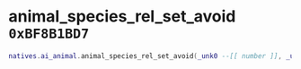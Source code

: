# animal_species_rel_set_avoid `0xBF8B1BD7`

```lua
natives.ai_animal.animal_species_rel_set_avoid(_unk0 --[[ number ]], _unk1 --[[ number ]], _unk2 --[[ number ]])
```